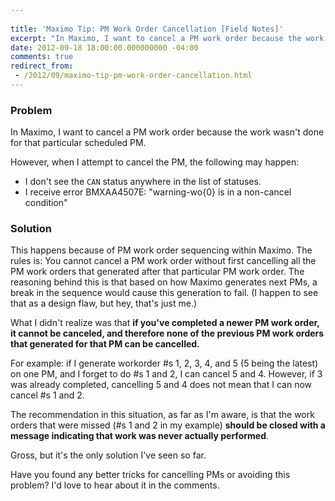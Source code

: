 ```yaml
---
 
title: 'Maximo Tip: PM Work Order Cancellation [Field Notes]'
excerpt: "In Maximo, I want to cancel a PM work order because the work wasn't done for that particular scheduled PM."
date: 2012-09-18 18:00:00.000000000 -04:00
comments: true
redirect_from: 
 - /2012/09/maximo-tip-pm-work-order-cancellation.html
---
```

### Problem
In Maximo, I want to cancel a PM work order because the work wasn't done for that particular scheduled PM.

However, when I attempt to cancel the PM, the following may happen:

* I don't see the `CAN` status anywhere in the list of statuses.
* I receive error BMXAA4507E: "warning-wo{0} is in a non-cancel condition"

### Solution
This happens because of PM work order sequencing within Maximo. The rules is: You cannot cancel a PM work order without first cancelling all the PM work orders that generated after that particular PM work order. The reasoning behind this is that based on how Maximo generates next PMs, a break in the sequence would cause this generation to fail. (I happen to see that as a design flaw, but hey, that's just me.)

What I didn't realize was that **if you've completed a newer PM work order, it cannot be canceled, and therefore none of the previous PM work orders that generated for that PM can be cancelled.**

For example: if I generate workorder #s 1, 2, 3, 4, and 5 (5 being the latest) on one PM, and I forget to do #s 1 and 2, I can cancel 5 and 4. However, if 3 was already completed, cancelling 5 and 4 does not mean that I can now cancel #s 1 and 2.

The recommendation in this situation, as far as I'm aware, is that the work orders that were missed (#s 1 and 2 in my example) **should be closed with a message indicating that work was never actually performed**.

Gross, but it's the only solution I've seen so far.

Have you found any better tricks for cancelling PMs or avoiding this problem? I'd love to hear about it in the comments.
